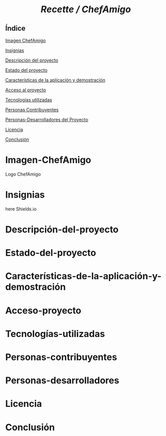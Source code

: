 # <h1 align="center"><em> Recette / ChefAmigo </em></h1>

## Índice

[Imagen ChefAmigo](#Imagen-ChefAmigo)

[Insignias](#Insignias)

[Descripción del proyecto](#descripción-del-proyecto)

[Estado del proyecto](#Estado-del-proyecto)

[Características de la aplicación y demostración](#Características-de-la-aplicación-y-demostración)

[Acceso al proyecto](#Acceso-proyecto)

[Tecnologías utilizadas](#Tecnologías-utilizadas)

[Personas Contribuyentes](#Personas-contribuyentes)

[Personas-Desarrolladores del Proyecto](#Personas-desarrolladores)

[Licencia](#Licencia)

[Conclusión](#Conclusión)


# Imagen-ChefAmigo
Logo ChefAmigo

# Insignias 
here Shields.io

# Descripción-del-proyecto

# Estado-del-proyecto

# Características-de-la-aplicación-y-demostración

# Acceso-proyecto

# Tecnologías-utilizadas

# Personas-contribuyentes

# Personas-desarrolladores

# Licencia

# Conclusión
